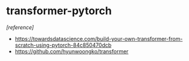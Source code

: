 # transformer-pytorch

_[reference]_
- https://towardsdatascience.com/build-your-own-transformer-from-scratch-using-pytorch-84c850470dcb
- https://github.com/hyunwoongko/transformer